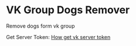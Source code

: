 # VK Group Dogs Remover
Remove dogs form vk group

Get Server Token: [How get vk server token](https://septdir.ru/blog/web/vk-get-server-token.html)